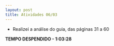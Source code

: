```yaml
---
layout: post
title: Atividades 06/03
---
```


- Realizei a análise do guia, das páginas 31 a 60

**TEMPO DESPENDIDO - 1:03:28**

